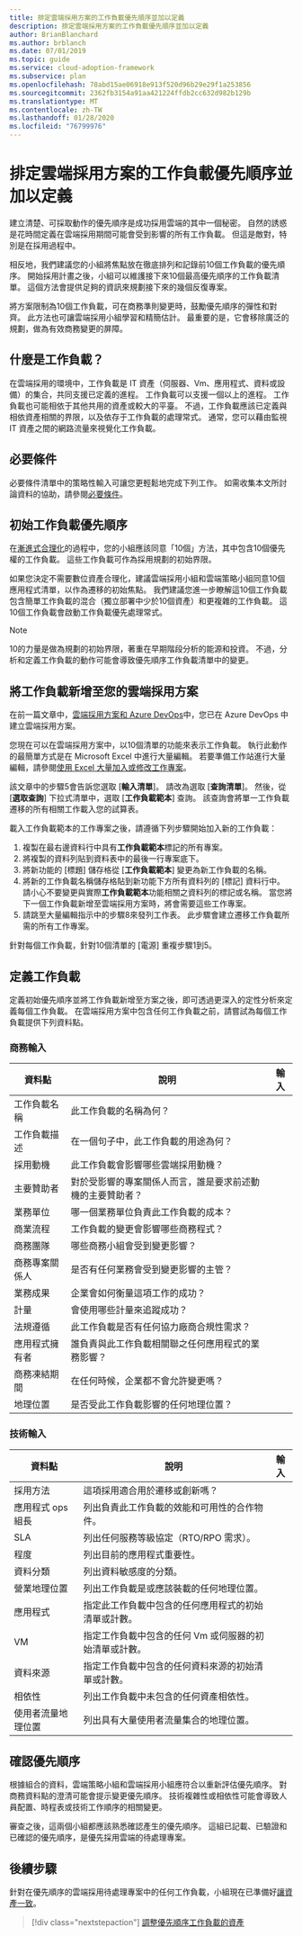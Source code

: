 ```yaml
---
title: 排定雲端採用方案的工作負載優先順序並加以定義
description: 排定雲端採用方案的工作負載優先順序並加以定義
author: BrianBlanchard
ms.author: brblanch
ms.date: 07/01/2019
ms.topic: guide
ms.service: cloud-adoption-framework
ms.subservice: plan
ms.openlocfilehash: 78abd15ae06918e913f520d96b29e29f1a253856
ms.sourcegitcommit: 2362fb3154a91aa421224ffdb2cc632d982b129b
ms.translationtype: MT
ms.contentlocale: zh-TW
ms.lasthandoff: 01/28/2020
ms.locfileid: "76799976"
---
```

# <a name="prioritize-and-define-workloads-for-a-cloud-adoption-plan"></a>排定雲端採用方案的工作負載優先順序並加以定義

建立清楚、可採取動作的優先順序是成功採用雲端的其中一個秘密。 自然的誘惑是花時間定義在雲端採用期間可能會受到影響的所有工作負載。 但這是敵對，特別是在採用過程中。

相反地，我們建議您的小組將焦點放在徹底排列和記錄前10個工作負載的優先順序。 開始採用計畫之後，小組可以維護接下來10個最高優先順序的工作負載清單。 這個方法會提供足夠的資訊來規劃接下來的幾個反復專案。

將方案限制為10個工作負載，可在商務準則變更時，鼓勵優先順序的彈性和對齊。 此方法也可讓雲端採用小組學習和精簡估計。 最重要的是，它會移除廣泛的規劃，做為有效商務變更的屏障。

## <a name="what-is-a-workload"></a>什麼是工作負載？

在雲端採用的環境中，工作負載是 IT 資產（伺服器、Vm、應用程式、資料或設備）的集合，共同支援已定義的進程。 工作負載可以支援一個以上的進程。 工作負載也可能相依于其他共用的資產或較大的平臺。 不過，工作負載應該已定義與相依資產相關的界限，以及依存于工作負載的處理常式。 通常，您可以藉由監視 IT 資產之間的網路流量來視覺化工作負載。

## <a name="prerequisites"></a>必要條件

必要條件清單中的策略性輸入可讓您更輕鬆地完成下列工作。 如需收集本文所討論資料的協助，請參閱[必要條件](./prerequisites.md)。

## <a name="initial-workload-prioritization"></a>初始工作負載優先順序

在[漸進式合理化](../digital-estate/rationalize.md)的過程中，您的小組應該同意「10個」方法，其中包含10個優先權的工作負載。 這些工作負載可作為採用規劃的初始界限。

如果您決定不需要數位資產合理化，建議雲端採用小組和雲端策略小組同意10個應用程式清單，以作為遷移的初始焦點。 我們建議您進一步瞭解這10個工作負載包含簡單工作負載的混合（獨立部署中少於10個資產）和更複雜的工作負載。 這10個工作負載會啟動工作負載優先處理常式。

> [!NOTE]
> 10的力量是做為規劃的初始界限，著重在早期階段分析的能源和投資。 不過，分析和定義工作負載的動作可能會導致優先順序工作負載清單中的變更。

## <a name="add-workloads-to-your-cloud-adoption-plan"></a>將工作負載新增至您的雲端採用方案

在前一篇文章中，[雲端採用方案和 Azure DevOps](./template.md)中，您已在 Azure DevOps 中建立雲端採用方案。

您現在可以在雲端採用方案中，以10個清單的功能來表示工作負載。 執行此動作的最簡單方式是在 Microsoft Excel 中進行大量編輯。 若要準備工作站進行大量編輯，請參閱[使用 Excel 大量加入或修改工作專案](https://docs.microsoft.com/azure/devops/boards/backlogs/office/bulk-add-modify-work-items-excel?view=azure-devops)。

該文章中的步驟5會告訴您選取 [**輸入清單**]。 請改為選取 [**查詢清單**]。 然後，從 [**選取查詢**] 下拉式清單中，選取 [**工作負載範本**] 查詢。 該查詢會將單一工作負載遷移的所有相關工作載入您的試算表。

載入工作負載範本的工作專案之後，請遵循下列步驟開始加入新的工作負載：

1. 複製在最右邊資料行中具有**工作負載範本**標記的所有專案。
2. 將複製的資料列貼到資料表中的最後一行專案底下。
3. 將新功能的 [標題] 儲存格從 [**工作負載範本**] 變更為新工作負載的名稱。
4. 將新的工作負載名稱儲存格貼到新功能下方所有資料列的 [標記] 資料行中。 請小心不要變更與實際**工作負載範本**功能相關之資料列的標記或名稱。 當您將下一個工作負載新增至雲端採用方案時，將會需要這些工作專案。
5. 請跳至大量編輯指示中的步驟8來發列工作表。 此步驟會建立遷移工作負載所需的所有工作專案。

針對每個工作負載，針對10個清單的 [電源] 重複步驟1到5。

## <a name="define-workloads"></a>定義工作負載

定義初始優先順序並將工作負載新增至方案之後，即可透過更深入的定性分析來定義每個工作負載。 在雲端採用方案中包含任何工作負載之前，請嘗試為每個工作負載提供下列資料點。

### <a name="business-inputs"></a>商務輸入

| 資料點 | 說明 | 輸入 |
|---|---|---|
| 工作負載名稱 | 此工作負載的名稱為何？ |         |
| 工作負載描述 | 在一個句子中，此工作負載的用途為何？ |         |
| 採用動機 | 此工作負載會影響哪些雲端採用動機？ |         |
| 主要贊助者 | 對於受影響的專案關係人而言，誰是要求前述動機的主要贊助者？ |         |
| 業務單位 | 哪一個業務單位負責此工作負載的成本？ |         |
| 商業流程 | 工作負載的變更會影響哪些商務程式？ |         |
| 商務團隊 | 哪些商務小組會受到變更影響？ |         |
| 商務專案關係人 | 是否有任何業務會受到變更影響的主管？ |         |
| 業務成果 | 企業會如何衡量這項工作的成功？ |         |
| 計量 | 會使用哪些計量來追蹤成功？ |         |
| 法規遵循 | 此工作負載是否有任何協力廠商合規性需求？ |         |
| 應用程式擁有者 | 誰負責與此工作負載相關聯之任何應用程式的業務影響？ |         |
| 商務凍結期間 | 在任何時候，企業都不會允許變更嗎？ |         |
| 地理位置 | 是否受此工作負載影響的任何地理位置？ |         |

### <a name="technical-inputs"></a>技術輸入

| 資料點 | 說明 | 輸入 |
|---|---|---|
| 採用方法 | 這項採用適合用於遷移或創新嗎？ |         |
| 應用程式 ops 組長 | 列出負責此工作負載的效能和可用性的合作物件。 |         |
| SLA | 列出任何服務等級協定（RTO/RPO 需求）。 |         |
| 程度 | 列出目前的應用程式重要性。 |         |
| 資料分類 | 列出資料敏感度的分類。 |         |
| 營業地理位置 | 列出工作負載是或應該裝載的任何地理位置。 |         |
| 應用程式 | 指定此工作負載中包含的任何應用程式的初始清單或計數。 |         |
| VM | 指定工作負載中包含的任何 Vm 或伺服器的初始清單或計數。 |         |
| 資料來源 | 指定工作負載中包含的任何資料來源的初始清單或計數。 |         |
| 相依性 | 列出工作負載中未包含的任何資產相依性。 |         |
| 使用者流量地理位置 | 列出具有大量使用者流量集合的地理位置。 |         |

## <a name="confirm-priorities"></a>確認優先順序

根據組合的資料，雲端策略小組和雲端採用小組應符合以重新評估優先順序。 對商務資料點的澄清可能會提示變更優先順序。 技術複雜性或相依性可能會導致人員配置、時程表或技術工作順序的相關變更。

審查之後，這兩個小組都應該熟悉確認產生的優先順序。 這組已記載、已驗證和已確認的優先順序，是優先採用雲端的待處理專案。

## <a name="next-steps"></a>後續步驟

針對在優先順序的雲端採用待處理專案中的任何工作負載，小組現在已準備好[讓資產一致](./assets.md)。

> [!div class="nextstepaction"]
> [調整優先順序工作負載的資產](./assets.md)
